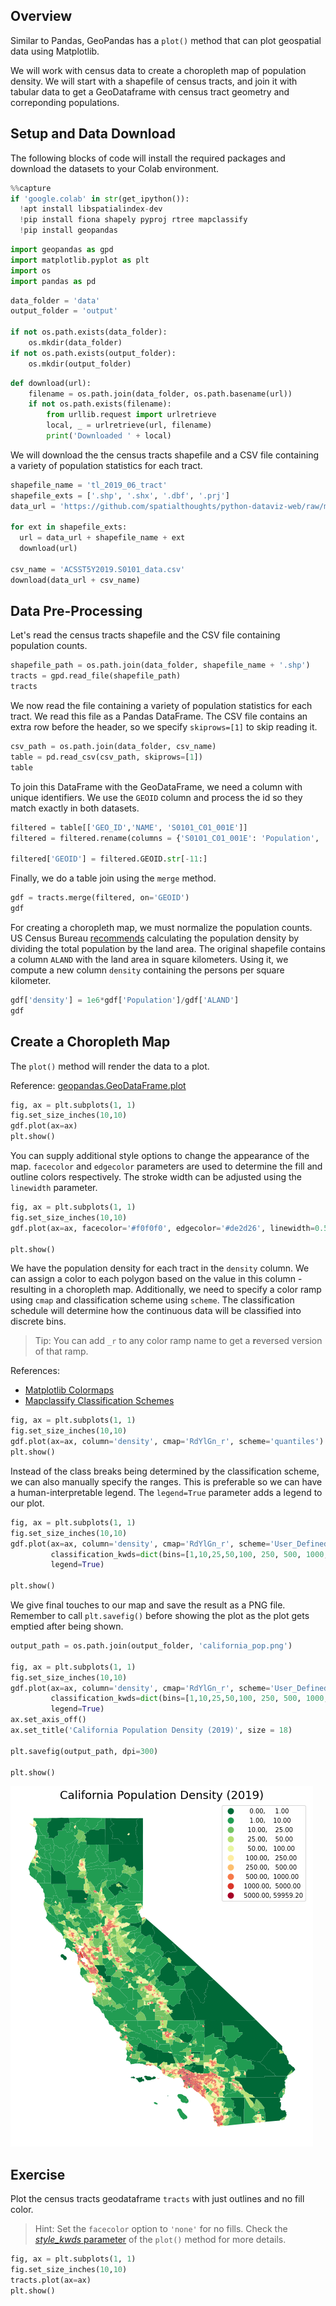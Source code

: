 ## Overview

Similar to Pandas, GeoPandas has a `plot()` method that can plot geospatial data using Matplotlib.

We will work with census data to create a choropleth map of population density. We will start with a shapefile of census tracts, and join it with tabular data to get a GeoDataframe with census tract geometry and correponding populations. 

## Setup and Data Download

The following blocks of code will install the required packages and download the datasets to your Colab environment.


```python
%%capture
if 'google.colab' in str(get_ipython()):
  !apt install libspatialindex-dev
  !pip install fiona shapely pyproj rtree mapclassify
  !pip install geopandas
```


```python
import geopandas as gpd
import matplotlib.pyplot as plt
import os
import pandas as pd

```


```python
data_folder = 'data'
output_folder = 'output'

if not os.path.exists(data_folder):
    os.mkdir(data_folder)
if not os.path.exists(output_folder):
    os.mkdir(output_folder)
```


```python
def download(url):
    filename = os.path.join(data_folder, os.path.basename(url))
    if not os.path.exists(filename):
        from urllib.request import urlretrieve
        local, _ = urlretrieve(url, filename)
        print('Downloaded ' + local)
```

We will download the the census tracts shapefile and a CSV file containing a variety of population statistics for each tract. 


```python
shapefile_name = 'tl_2019_06_tract'
shapefile_exts = ['.shp', '.shx', '.dbf', '.prj']
data_url = 'https://github.com/spatialthoughts/python-dataviz-web/raw/main/data/census/'

for ext in shapefile_exts:
  url = data_url + shapefile_name + ext
  download(url)

csv_name = 'ACSST5Y2019.S0101_data.csv'
download(data_url + csv_name)

```

## Data Pre-Processing

Let's read the census tracts shapefile and the CSV file containing population counts.


```python
shapefile_path = os.path.join(data_folder, shapefile_name + '.shp')
tracts = gpd.read_file(shapefile_path)
tracts
```

We now read the file containing a variety of population statistics for each tract. We read this file as a Pandas DataFrame. The CSV file contains an extra row before the header, so we specify `skiprows=[1]` to skip reading it.


```python
csv_path = os.path.join(data_folder, csv_name)
table = pd.read_csv(csv_path, skiprows=[1])
table
```

To join this DataFrame with the GeoDataFrame, we need a column with unique identifiers. We use the `GEOID` column and process the id so they match exactly in both datasets.


```python
filtered = table[['GEO_ID','NAME', 'S0101_C01_001E']]
filtered = filtered.rename(columns = {'S0101_C01_001E': 'Population', 'GEO_ID': 'GEOID'})

filtered['GEOID'] = filtered.GEOID.str[-11:]
```

Finally, we do a table join using the `merge` method.


```python
gdf = tracts.merge(filtered, on='GEOID')
gdf
```

For creating a choropleth map, we must normalize the population counts. US Census Bureau [recommends](https://www.census.gov/quickfacts/fact/note/US/LND110210) calculating the population density by dividing the total population by the land area. The original shapefile contains a column `ALAND` with the land area in square kilometers. Using it, we compute a new column `density` containing the persons per square kilometer.


```python
gdf['density'] = 1e6*gdf['Population']/gdf['ALAND']
gdf
```

## Create a Choropleth Map

The `plot()` method will render the data to a plot.

Reference: [geopandas.GeoDataFrame.plot](https://geopandas.org/en/stable/docs/reference/api/geopandas.GeoDataFrame.plot.html)


```python
fig, ax = plt.subplots(1, 1)
fig.set_size_inches(10,10)
gdf.plot(ax=ax)
plt.show()
```

You can supply additional style options to change the appearance of the map. `facecolor` and `edgecolor` parameters are used to determine the fill and outline colors respectively. The stroke width can be adjusted using the `linewidth` parameter.


```python
fig, ax = plt.subplots(1, 1)
fig.set_size_inches(10,10)
gdf.plot(ax=ax, facecolor='#f0f0f0', edgecolor='#de2d26', linewidth=0.5)

plt.show()
```

We have the population density for each tract in the `density` column. We can assign a color to each polygon based on the value in this column - resulting in a choropleth map. Additionally, we need to specify a color ramp using `cmap` and classification scheme using `scheme`. The classification schedule will determine how the continuous data will be classified into discrete bins.

> Tip: You can add `_r` to any color ramp name to get a **r**eversed version of that ramp.

References: 
- [Matplotlib Colormaps](https://matplotlib.org/stable/tutorials/colors/colormaps.html)
- [Mapclassify Classification Schemes](https://pysal.org/mapclassify/generated/mapclassify.classify.html#mapclassify.classify)


```python
fig, ax = plt.subplots(1, 1)
fig.set_size_inches(10,10)
gdf.plot(ax=ax, column='density', cmap='RdYlGn_r', scheme='quantiles')
plt.show()
```

Instead of the class breaks being determined by the classification scheme, we can also manually specify the ranges. This is preferable so we can have a human-interpretable legend. The `legend=True` parameter adds a legend to our plot.


```python
fig, ax = plt.subplots(1, 1)
fig.set_size_inches(10,10)
gdf.plot(ax=ax, column='density', cmap='RdYlGn_r', scheme='User_Defined', 
         classification_kwds=dict(bins=[1,10,25,50,100, 250, 500, 1000, 5000]),
         legend=True)

plt.show()
```

We give final touches to our map and save the result as a PNG file. Remember to call `plt.savefig()` before showing the plot as the plot gets emptied after being shown.


```python
output_path = os.path.join(output_folder, 'california_pop.png')

fig, ax = plt.subplots(1, 1)
fig.set_size_inches(10,10)
gdf.plot(ax=ax, column='density', cmap='RdYlGn_r', scheme='User_Defined', 
         classification_kwds=dict(bins=[1,10,25,50,100, 250, 500, 1000, 5000]),
         legend=True)
ax.set_axis_off()
ax.set_title('California Population Density (2019)', size = 18)

plt.savefig(output_path, dpi=300)

plt.show()
```


    
![](python-dataviz-output/03_creating_maps_files/03_creating_maps_29_0.png)
    


## Exercise

Plot the census tracts geodataframe `tracts` with just outlines and no fill color.

> Hint: Set the `facecolor` option to `'none'` for no fills. Check the [*style_kwds* parameter](https://geopandas.org/en/stable/docs/reference/api/geopandas.GeoDataFrame.plot.html) of the `plot()` method for more details.


```python
fig, ax = plt.subplots(1, 1)
fig.set_size_inches(10,10)
tracts.plot(ax=ax)
plt.show()
```
